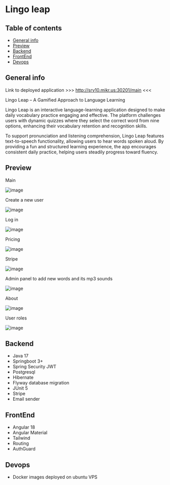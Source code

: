 # Lingo leap

## Table of contents
* [General info](#general-info)
* [Preview](#preview)
* [Backend](#backend)
* [FrontEnd](#frontend)
* [Devops](#devops)


## General info

Link to deployed application >>> http://srv10.mikr.us:30201/main <<<

Lingo Leap – A Gamified Approach to Language Learning

Lingo Leap is an interactive language-learning application designed to make daily vocabulary practice engaging and effective. The platform challenges users with dynamic quizzes where they select the correct word from nine options, enhancing their vocabulary retention and recognition skills.

To support pronunciation and listening comprehension, Lingo Leap features text-to-speech functionality, allowing users to hear words spoken aloud. By providing a fun and structured learning experience, the app encourages consistent daily practice, helping users steadily progress toward fluency.

## Preview

Main

![image](https://github.com/user-attachments/assets/99e40b95-077f-4e5e-958f-5aca3bb113bd)

Create a new user

![image](https://github.com/user-attachments/assets/4aca8fa9-fcf0-470c-a2a7-ed7be52266bc)

Log in

![image](https://github.com/user-attachments/assets/b7e8f968-9e5a-4e7f-ad54-96fc374b89cf)

Pricing

![image](https://github.com/user-attachments/assets/382009ea-de79-4f19-b41e-537273b4ee2e)

Stripe

![image](https://github.com/user-attachments/assets/3efa9f91-98da-4117-9afe-0d0c5c10c270)

Admin panel to add new words and its mp3 sounds

![image](https://github.com/user-attachments/assets/9cfc6891-32e1-49aa-b8b9-fc21dc99de65)

About

![image](https://github.com/user-attachments/assets/191fbfdb-1bf5-4c60-9f8d-83a3661b6cb3)

User roles

![image](https://github.com/user-attachments/assets/cfd11be5-fa92-4c5a-9f8e-782984b85d59)


## Backend
- Java 17
- Springboot 3+
- Spring Security JWT
- Postgresql
- Hibernate
- Flyway database migration
- JUnit 5
- Stripe
- Email sender

## FrontEnd
- Angular 18
- Angular Material
- Tailwind
- Routing
- AuthGuard
  
## Devops
- Docker images deployed on ubuntu VPS
